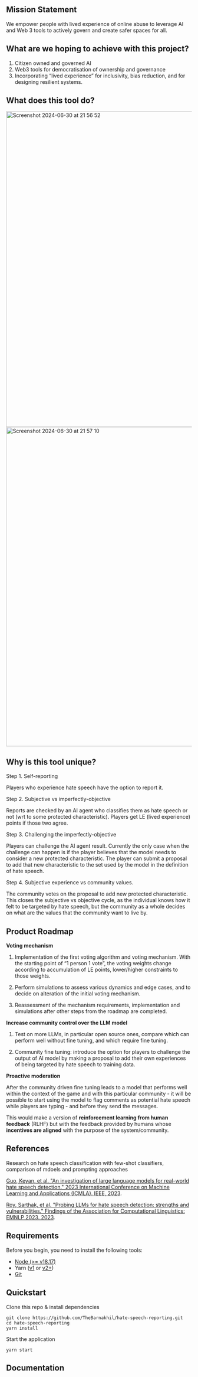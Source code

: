 ## Mission Statement

We empower people with lived experience of online abuse to leverage AI and Web 3 tools to actively govern and create safer spaces for all.

## What are we hoping to achieve with this project?

1. Citizen owned and governed AI
2. Web3 tools for democratisation of ownership and governance
3. Incorporating “lived experience” for inclusivity, bias reduction, and for designing resilient systems.

## What does this tool do?

<img width="855" alt="Screenshot 2024-06-30 at 21 56 52" src="https://github.com/TheBarnakhil/hate-speech-reporting/assets/142992581/c5c19676-36cb-475c-8754-01e8ce4648f0">
<img width="865" alt="Screenshot 2024-06-30 at 21 57 10" src="https://github.com/TheBarnakhil/hate-speech-reporting/assets/142992581/9696ed25-40b3-4fc7-8c62-9859ae0b8949">

## Why is this tool unique?

Step 1. Self-reporting

Players who experience hate speech have the option to report it.

Step 2. Subjective vs imperfectly-objective

Reports are checked by an AI agent who classifies them as hate speech or not (wrt to some protected characteristic). Players get LE (lived experience) points if those two agree.

Step 3. Challenging the imperfectly-objective

Players can challenge the AI agent result. Currently the only case when the challenge can happen is if the player believes that the model needs to consider a new protected characteristic. The player can submit a proposal to add that new characteristic to the set used by the model in the definition of hate speech.

Step 4. Subjective experience vs community values.

The community votes on the proposal to add new protected characteristic. This closes the subjective vs objective cycle, as the individual knows how it felt to be targeted by hate speech, but the community as a whole decides on what are the values that the community want to live by.

## Product Roadmap

**Voting mechanism**

1. Implementation of the first voting algorithm and voting mechanism. With the starting point of “1 person 1 vote”, the voting weights change according to accumulation of LE points, lower/higher constraints to those weights.

2. Perform simulations to assess various dynamics and edge cases, and to decide on alteration of the initial voting mechanism.

3. Reassessment of the mechanism requirements, implementation and simulations after other steps from the roadmap are completed.

**Increase community control over the LLM model**

1. Test on more LLMs, in particular open source ones, compare which can perform well without fine tuning, and which require fine tuning.

2. Community fine tuning: introduce the option for players to challenge the output of AI model by making a proposal to add their own experiences of being targeted by hate speech to training data.

**Proactive moderation**

After the community driven fine tuning leads to a model that performs well within the context of the game and with this particular community - it will be possible to start using the model to flag comments as potential hate speech while players are typing - and before they send the messages.

This would make a version of **reinforcement learning from human feedback** (RLHF) but with the feedback provided by humans whose **incentives are aligned** with the purpose of the system/community.

## References

Research on hate speech classification with few-shot classifiers, comparison of mdoels and prompting approaches

[Guo, Keyan, et al. "An investigation of large language models for real-world hate speech detection." 2023 International Conference on Machine Learning and Applications (ICMLA). IEEE, 2023](https://ieeexplore.ieee.org/abstract/document/10459901).

[Roy, Sarthak, et al. "Probing LLMs for hate speech detection: strengths and vulnerabilities." Findings of the Association for Computational Linguistics: EMNLP 2023. 2023](https://aclanthology.org/2023.findings-emnlp.407/).


## Requirements

Before you begin, you need to install the following tools:

- [Node (>= v18.17)](https://nodejs.org/en/download/)
- Yarn ([v1](https://classic.yarnpkg.com/en/docs/install/) or [v2+](https://yarnpkg.com/getting-started/install))
- [Git](https://git-scm.com/downloads)

## Quickstart

Clone this repo & install dependencies

```
git clone https://github.com/TheBarnakhil/hate-speech-reporting.git
cd hate-speech-reporting
yarn install
```

Start the application
```
yarn start

```

## Documentation




